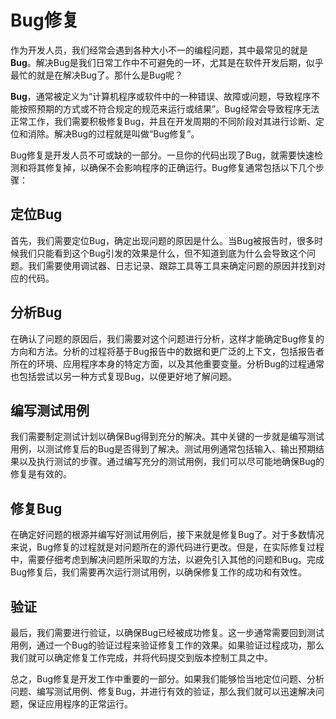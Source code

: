 # Bug修复

作为开发人员，我们经常会遇到各种大小不一的编程问题，其中最常见的就是**Bug**。解决Bug是我们日常工作中不可避免的一环，尤其是在软件开发后期，似乎最忙的就是在解决Bug了。那什么是Bug呢？

**Bug**，通常被定义为“计算机程序或软件中的一种错误、故障或问题，导致程序不能按照预期的方式或不符合规定的规范来运行或结果”。Bug经常会导致程序无法正常工作，我们需要积极修复Bug，并且在开发周期的不同阶段对其进行诊断、定位和消除。解决Bug的过程就是叫做“Bug修复”。

Bug修复是开发人员不可或缺的一部分。一旦你的代码出现了Bug，就需要快速检测和将其修复掉，以确保不会影响程序的正确运行。Bug修复通常包括以下几个步骤：

## 定位Bug

首先，我们需要定位Bug，确定出现问题的原因是什么。当Bug被报告时，很多时候我们只能看到这个Bug引发的效果是什么，但不知道到底为什么会导致这个问题。我们需要使用调试器、日志记录、跟踪工具等工具来确定问题的原因并找到对应的代码。

## 分析Bug

在确认了问题的原因后，我们需要对这个问题进行分析，这样才能确定Bug修复的方向和方法。分析的过程将基于Bug报告中的数据和更广泛的上下文，包括报告者所在的环境、应用程序本身的特定方面，以及其他重要变量。分析Bug的过程通常也包括尝试以另一种方式复现Bug，以便更好地了解问题。

## 编写测试用例

我们需要制定测试计划以确保Bug得到充分的解决。其中关键的一步就是编写测试用例，以测试修复后的Bug是否得到了解决。测试用例通常包括输入、输出预期结果以及执行测试的步骤。通过编写充分的测试用例，我们可以尽可能地确保Bug的修复是有效的。

## 修复Bug

在确定好问题的根源并编写好测试用例后，接下来就是修复Bug了。对于多数情况来说，Bug修复的过程就是对问题所在的源代码进行更改。但是，在实际修复过程中，需要仔细考虑到解决问题所采取的方法，以避免引入其他的问题和Bug。完成Bug修复后，我们需要再次运行测试用例，以确保修复工作的成功和有效性。

## 验证

最后，我们需要进行验证，以确保Bug已经被成功修复。这一步通常需要回到测试用例，通过一个Bug的验证过程来验证修复工作的效果。如果验证过程成功，那么我们就可以确定修复工作完成，并将代码提交到版本控制工具之中。

总之，Bug修复是开发工作中重要的一部分。如果我们能够恰当地定位问题、分析问题、编写测试用例、修复Bug，并进行有效的验证，那么我们就可以迅速解决问题，保证应用程序的正常运行。